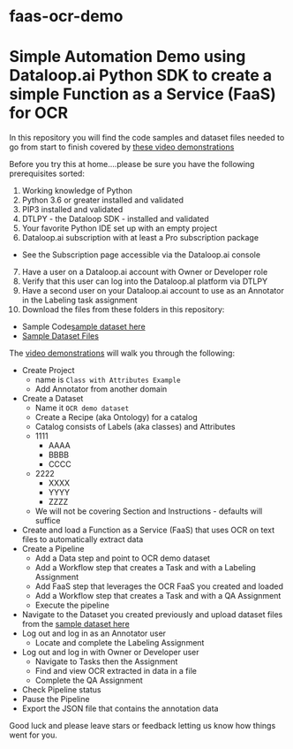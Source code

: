 # faas-ocr-demo

# Simple Automation Demo using Dataloop.ai Python SDK to create a simple Function as a Service (FaaS) for OCR

In this repository you will find the code samples and dataset files needed to go from start to finish covered by [these video demonstrations](https://app.guidde.co/share/playlists/hdmN19SmnZjuCw81zazzZq?origin=4cXRgiQFJqZCWFXQkELs2EkPq182&t=0)

Before you try this at home….please be sure you have the following prerequisites sorted:

1. Working knowledge of Python
2. Python 3.6 or greater installed and validated
3. PIP3 installed and validated
4. DTLPY - the Dataloop SDK - installed and validated
5. Your favorite Python IDE set up with an empty project
6. Dataloop.ai subscription with at least a Pro subscription package
- See the Subscription page accessible via the Dataloop.ai console
7. Have a user on a Dataloop.ai account with Owner or Developer role
8. Verify that this user can log into the Dataloop.al platform via DTLPY
9. Have a second user on your Dataloop.ai account to use as an Annotator in the Labeling task assignment
10. Download the files from these folders in this repository:
- Sample Code[sample dataset here](https://github.com/dataloop-ai-apps/faas-ocr-demo/tree/main/dataset%20files)
- [Sample Dataset Files](https://github.com/dataloop-ai-apps/faas-ocr-demo/tree/main/dataset%20files)

The [video demonstrations](https://app.guidde.co/share/playlists/hdmN19SmnZjuCw81zazzZq?origin=4cXRgiQFJqZCWFXQkELs2EkPq182&t=0) will walk you through the following:

- Create Project
  - name is `Class with Attributes Example`
  - Add Annotator from another domain
- Create a Dataset
  - Name it `OCR demo dataset`
  - Create a Recipe (aka Ontology) for a catalog
  - Catalog consists of Labels (aka classes) and Attributes
  - 1111
    - AAAA
    - BBBB
    - CCCC
  - 2222
    - XXXX
    - YYYY
    - ZZZZ
  - We will not be covering Section and Instructions - defaults will suffice
- Create and load a Function as a Service (FaaS) that uses OCR on text files to automatically extract data
- Create a Pipeline
  - Add a Data step and point to OCR demo dataset
  - Add a Workflow step that creates a Task and with a Labeling Assignment
  - Add FaaS step that leverages the OCR FaaS you created and loaded
  - Add a Workflow step that creates a Task and with a QA Assignment
  - Execute the pipeline
- Navigate to the Dataset you created previously and upload dataset files from the [sample dataset here](https://github.com/dataloop-ai-apps/faas-ocr-demo/tree/main/dataset%20files)
- Log out and log in as an Annotator user
  - Locate and complete the Labeling Assignment
- Log out and log in with Owner or Developer user
  - Navigate to Tasks then the Assignment
  - Find and view OCR extracted in data in a file
  - Complete the QA Assignment
- Check Pipeline status
- Pause the Pipeline
- Export the JSON file that contains the annotation data

Good luck and please leave stars or feedback letting us know how things went for you.
